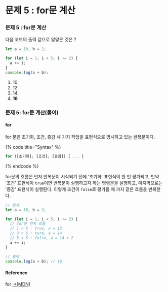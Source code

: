 # 문제 5 : for문 계산

### 문제 5 : for문 계산

다음 코드의 출력 값으로 알맞은 것은 ?

```javascript
let a = 10, b = 2;

for (let i = 1; i < 5; i += 2) {
  a += i;
}
console.log(a + b);
```

1. 10
2. 12
3. 14
4. **16**

### 문제 5:  for문 계산\(풀이\)

#### for

for 문은 초기화, 조건, 증감 세 가지 작업을 표현식으로 명시하고 있는 반복문이다. 

{% code title="Syntax" %}
```javascript
for ([초기화]; [조건]; [증감]) { ... }
```
{% endcode %}

for문의 흐름은 먼저 반복문이 시작되기 전에 '초기화' 표현식이 한 번 평가되고, 만약 '조건' 표현식이 `true`이면 반복문이 실행하고자 하는 명령문을 실행하고, 마지막으로는 '증감' 표현식이 실행된다. 이렇게 조건이 `false`로 평가될 때 까지 같은 흐름을 반복한다.

```javascript
// 문제
let a = 10, b = 2;

for (let i = 1; i < 5; i += 2) {
  // for문 반복 흐름
  // 1 < 5 : true, a = 12
  // 3 < 5 : ture, a = 14
  // 5 < 5 : false, a = 14 + 2
  a += i;
}

// 출력
console.log(a + b); // 16
```

#### Reference

for  [→\(MDN\)](https://developer.mozilla.org/ko/docs/Web/JavaScript/Reference/Statements/for)






